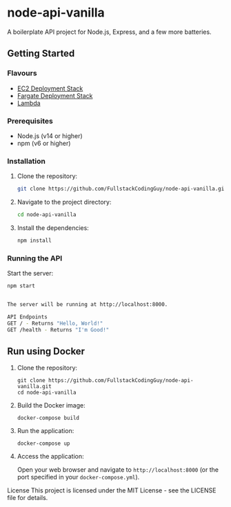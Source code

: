 # node-api-vanilla

A boilerplate API project for Node.js, Express, and a few more batteries.

## Getting Started

### Flavours

- [EC2 Deployment Stack](https://github.com/FullstackCodingGuy/node-api-vanilla/tree/aws-ec2-stack-deployment)
- [Fargate Deployment Stack](https://github.com/FullstackCodingGuy/node-api-vanilla/tree/aws-fargate-stack-deployment)
- [Lambda](https://github.com/FullstackCodingGuy/node-api-vanilla/tree/aws-lambda-stack-deployment)

### Prerequisites

- Node.js (v14 or higher)
- npm (v6 or higher)

### Installation

1. Clone the repository:
    ```sh
    git clone https://github.com/FullstackCodingGuy/node-api-vanilla.git
    ```
2. Navigate to the project directory:
    ```sh
    cd node-api-vanilla
    ```
3. Install the dependencies:
    ```sh
    npm install
    ```

### Running the API

Start the server:
```sh
npm start


The server will be running at http://localhost:8000.

API Endpoints
GET / - Returns "Hello, World!"
GET /health - Returns "I'm Good!"
```


## Run using Docker

1. Clone the repository:

   ```
   git clone https://github.com/FullstackCodingGuy/node-api-vanilla.git
   cd node-api-vanilla
   ```

2. Build the Docker image:

   ```
   docker-compose build
   ```

3. Run the application:

   ```
   docker-compose up
   ```

4. Access the application:

   Open your web browser and navigate to `http://localhost:8000` (or the port specified in your `docker-compose.yml`).


License
This project is licensed under the MIT License - see the LICENSE file for details.
